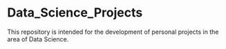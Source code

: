 # Data_Science_Projects
This repository is intended for the development of personal projects in the area of Data Science.
